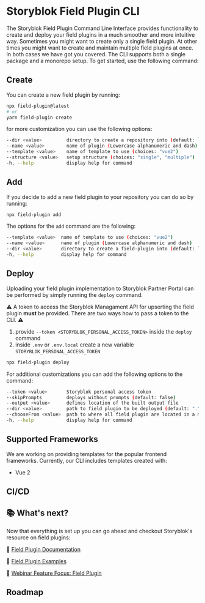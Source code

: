 # Storyblok Field Plugin CLI
The Storyblok Field Plugin Command Line Interface provides functionality to create and deploy your field plugins in a much smoother and more intuitive way. Sometimes you might want to create only a single field plugin. At other times you might want to create and maintain multiple field plugins at once. In both cases we have got you covered. The CLI supports both a single package and a monorepo setup. To get started, use the following command:

## Create
You can create a new field plugin by running:

```bash
npx field-plugin@latest
# or
yarn field-plugin create
```

[//]: # (add gif with interactive ui)

for more customization you can use the following options:

```bash
--dir <value>         directory to create a repository into (default: `.`)
--name <value>        name of plugin (Lowercase alphanumeric and dash)
--template <value>    name of template to use (choices: "vue2")
--structure <value>   setup structure (choices: "single", "multiple")
-h, --help            display help for command
```

## Add
If you decide to add a new field plugin to your repository you can do so by running: 

```bash
npx field-plugin add
```
The options for the `add` command are the following:

```bash
--template <value>  name of template to use (choices: "vue2")
--name <value>      name of plugin (Lowercase alphanumeric and dash)
--dir <value>       directory to create a field-plugin into (default: `.`)
-h, --help          display help for command
```

## Deploy
Uploading your field plugin implementation to Storyblok Partner Portal can be performed by simply running the `deploy` command.

:warning: A token to access the Storyblok Managament API for upserting the field plugin **must** be provided. There are two ways how to pass a token to the CLI. :warning:

1. provide `--token <STORYBLOK_PERSONAL_ACCESS_TOKEN>` inside the `deploy` command
2. inside `.env` or `.env.local` create a new variable `STORYBLOK_PERSONAL_ACCESS_TOKEN` 


```bash
npx field-plugin deploy
```
For additional customizations you can add the following options to the command:

```bash
--token <value>       Storyblok personal access token
--skipPrompts         deploys without prompts (default: false)
--output <value>      defines location of the built output file
--dir <value>         path to field plugin to be deployed (default: ".")
--chooseFrom <value>  path to where all field plugin are located in a monorepo setup
-h, --help            display help for command
```

## Supported Frameworks
We are working on providing templates for the popular frontend frameworks. Currently, our CLI includes templates created with:

- Vue 2

## CI/CD
[//]: # (TBD)

## :books: What's next?
Now that everything is set up you can go ahead and checkout Storyblok's resource on field plugins:

 🔗 [Field Plugin Documentation](https://www.storyblok.com/docs/plugins/field-type)

🔗 [Field Plugin Examples](https://github.com/storyblok/field-type-examples)

🔗 [Webinar Feature Focus: Field Plugin](https://www.youtube.com/watch?v=fvTWZCACDVQ)



## Roadmap